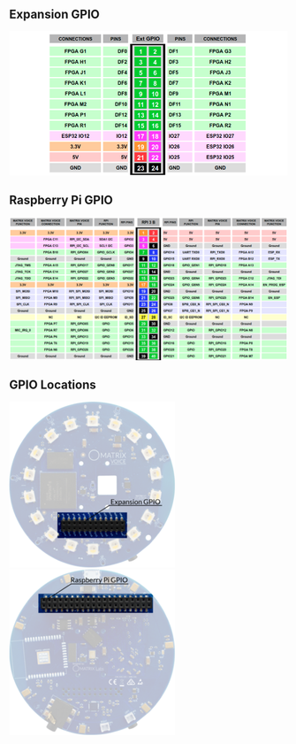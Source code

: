 ## Expansion GPIO
![](../img/m-4.png)

## Raspberry Pi GPIO
![](../img/m-5.png)

## GPIO Locations
![](../img/m-6.png) ![](../img/m-7.png)


